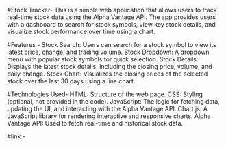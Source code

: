 #Stock Tracker-
This is a simple web application that allows users to track real-time stock data using the Alpha Vantage API. The app provides users with a dashboard to search for stock symbols, view key stock details, and visualize stock performance over time using a chart.


#Features -
Stock Search: Users can search for a stock symbol to view its latest price, change, and trading volume.
Stock Dropdown: A dropdown menu with popular stock symbols for quick selection.
Stock Details: Displays the latest stock details, including the closing price, volume, and daily change.
Stock Chart: Visualizes the closing prices of the selected stock over the last 30 days using a line chart.

#Technologies Used-
HTML: Structure of the web page.
CSS: Styling (optional, not provided in the code).
JavaScript: The logic for fetching data, updating the UI, and interacting with the Alpha Vantage API.
Chart.js: A JavaScript library for rendering interactive and responsive charts.
Alpha Vantage API: Used to fetch real-time and historical stock data.

#link:- 
